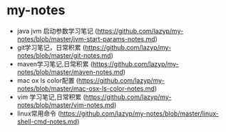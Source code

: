 # my-notes
* java jvm 启动参数学习笔记 (https://github.com/lazyp/my-notes/blob/master/jvm-start-params-notes.md)
* git学习笔记，日常积累 (https://github.com/lazyp/my-notes/blob/master/git-notes.md)
* maven学习笔记,日常积累 (https://github.com/lazyp/my-notes/blob/master/maven-notes.md)
* mac ox ls color配置 (https://github.com/lazyp/my-notes/blob/master/mac-osx-ls-color-notes.md)
* vim 学习笔记,日常积累 (https://github.com/lazyp/my-notes/blob/master/vim-notes.md)
* linux常用命令 (https://github.com/lazyp/my-notes/blob/master/linux-shell-cmd-notes.md)

